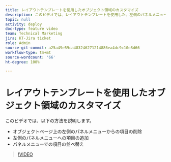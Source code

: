 ```yaml
---
title: レイアウトテンプレートを使用したオブジェクト領域のカスタマイズ
description: このビデオでは、レイアウトテンプレートを使用した、左側のパネルメニューでの項目の追加、削除および並べ替え方法を説明します。
topic: null
activity: deploy
doc-type: feature video
team: Technical Marketing
jira: KT-Jira ticket
role: Admin
source-git-commit: a25a49e59ca483246271214886ea4dc9c10e8d66
workflow-type: tm+mt
source-wordcount: '66'
ht-degree: 100%

---
```


# レイアウトテンプレートを使用したオブジェクト領域のカスタマイズ

このビデオでは、以下の方法を説明します。

* オブジェクトページ上の左側のパネルメニューからの項目の削除
* 左側のパネルメニューへの項目の追加
* パネルメニューでの項目の並べ替え

>[!VIDEO](https://video.tv.adobe.com/v/335075/?quality=12&learn=on)
